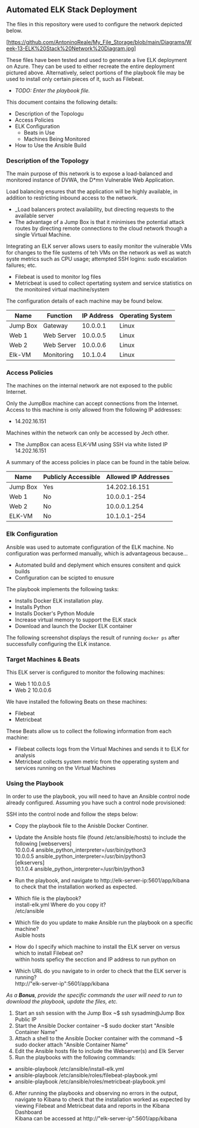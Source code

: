 ## Automated ELK Stack Deployment

The files in this repository were used to configure the network depicted below.

[https://github.com/AntoninoReale/My_File_Storage/blob/main/Diagrams/Week-13-ELK%20Stack%20Network%20Diagram.jpg]

These files have been tested and used to generate a live ELK deployment on Azure. They can be used to either recreate the entire deployment pictured above. Alternatively, select portions of the playbook file may be used to install only certain pieces of it, such as Filebeat.

  - _TODO: Enter the playbook file._

This document contains the following details:
- Description of the Topologu
- Access Policies
- ELK Configuration
  - Beats in Use
  - Machines Being Monitored
- How to Use the Ansible Build


### Description of the Topology

The main purpose of this network is to expose a load-balanced and monitored instance of DVWA, the D*mn Vulnerable Web Application.

Load balancing ensures that the application will be highly available, in addition to restricting inbound access to the network.
- _Load balancers protect availability, but directing requests to the available server
- The advantage of a Jump Box is that it minimises the potential attack routes by directing remote connections to the cloud network though a single Virtual Machine.

Integrating an ELK server allows users to easily monitor the vulnerable VMs for changes to the file sustems of teh VMs on the network as well as watch syste metrics such as CPU usage; attempted SSH logins: sudo escalation failures; etc.
- Filebeat is used to monitor log files
- Metricbeat is used to collect opertating system and service statistics on the monitoired virtual machine/system

The configuration details of each machine may be found below.

| Name     | Function | IP Address | Operating System |
|----------|----------|------------|------------------|
| Jump Box | Gateway  | 10.0.0.1   | Linux            |
| Web 1    |Web Server| 10.0.0.5   | Linux            |
| Web 2    |Web Server| 10.0.0.6   | Linux            |
| Elk-VM   |Monitoring| 10.1.0.4   | Linux            |

### Access Policies

The machines on the internal network are not exposed to the public Internet. 

Only the JumpBox machine can accept connections from the Internet. Access to this machine is only allowed from the following IP addresses:
- 14.202.16.151

Machines within the network can only be accessed by Jech other.
- The JumpBox can acess ELK-VM using SSH via white listed IP 14.202.16.151 


A summary of the access policies in place can be found in the table below.

| Name     | Publicly Accessible | Allowed IP Addresses |
|----------|---------------------|----------------------|
| Jump Box | Yes                 | 14.202.16.151        |
|  Web 1   | No                  | 10.0.0.1-254         |
|  Web 2   | No                  | 10.0.0.1.254         |
|  ELK-VM  | No                  | 10.1.0.1-254         |

### Elk Configuration

Ansible was used to automate configuration of the ELK machine. No configuration was performed manually, which is advantageous because...
- Automated build and deplyment which ensures consitent and quick builds
- Configuration can be scipted to enusure 

The playbook implements the following tasks:
- Installs Docker ELK installation play. 
- Installs Python
- Installs Docker's Python Module
- Increase virtual memory to support the ELK stack
- Download and launch the Docker ELK container

The following screenshot displays the result of running `docker ps` after successfully configuring the ELK instance.

### Target Machines & Beats
This ELK server is configured to monitor the following machines:
- Web 1 10.0.0.5
- Web 2 10.0.0.6

We have installed the following Beats on these machines:
- Filebeat
- Metricbeat

These Beats allow us to collect the following information from each machine:
- Filebeat collects logs from the Virtual Machines and sends it to ELK for analysis
- Metricbeat collects system metric from the opperating system and services running on the Virtual Machines

### Using the Playbook
In order to use the playbook, you will need to have an Ansible control node already configured. Assuming you have such a control node provisioned: 

SSH into the control node and follow the steps below:
- Copy the playbook file to the Anisble Docker Continer.
- Update the Ansible hosts file (found /etc/ansible/hosts) to include the following
[webservers]   
10.0.0.4 ansible_python_interpreter=/usr/bin/python3  
10.0.0.5 ansible_python_interpreter=/usr/bin/python3  
[elkservers]  
10.1.0.4 ansible_python_interpreter=/usr/bin/python3

- Run the playbook, and navigate to http://elk-server-ip:5601/app/kibana to check that the installation worked as expected.

- Which file is the playbook?  
install-elk.yml
Where do you copy it?  
/etc/ansible
- Which file do you update to make Ansible run the playbook on a specific machine?  
Asible hosts
- How do I specify which machine to install the ELK server on versus which to install Filebeat on?  
within hosts speficy the secction and IP address to run python on 
- Which URL do you navigate to in order to check that the ELK server is running?  
http://"elk-server-ip":5601/app/kibana


_As a **Bonus**, provide the specific commands the user will need to run to download the playbook, update the files, etc._
1) Start an ssh session with the Jump Box ~$ ssh sysadmin@Jump Box Public IP
2) Start the Ansible Docker container ~$ sudo docker start "Ansible Container Name"
3) Attach a shell to the Ansible Docker container with the command ~$ sudo docker attach "Ansible Container Name"
4) Edit the Ansible hosts file to include the Webserver(s) and Elk Server
5) Run the playbooks with the following commands:
- ansible-playbook /etc/ansible/install-elk.yml
- ansible-playbook /etc/ansible/roles/filebeat-playbook.yml
- ansible-playbook /etc/ansible/roles/metricbeat-playbook.yml
6) After running the playbooks and observing no errors in the output, navigate to Kibana to check that the installation worked as expected by viewing Filebeat and Metricbeat data and reports in the Kibana Dashboard  
Kibana can be accessed at http://"elk-server-ip":5601/app/kibana

